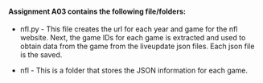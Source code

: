 #### Assignment A03 contains the following file/folders:

- nfl.py - This file creates the url for each year and game for the nfl website. 
          Next, the game IDs for each game is extracted and used to obtain data 
          from the game from the liveupdate json files. Each json file is the saved.
          
- nfl - This is a folder that stores the JSON information for each game.
